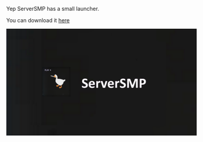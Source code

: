 Yep ServerSMP has a small launcher.

You can download it [here](https://github.com/Prince527GitHub/ServerSMP/blob/ServerSMP-Launcher/ServerSMP-release.zip?raw=true)

![banner](https://github.com/Prince527GitHub/ServerSMP/blob/ServerSMP-Web/assets/image/banner/banner-smp.png?raw=true)
